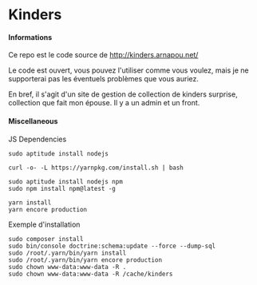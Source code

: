 Kinders
====


#### Informations

Ce repo est le code source de http://kinders.arnapou.net/

Le code est ouvert, vous pouvez l'utiliser comme vous voulez, mais je ne supporterai 
pas les éventuels problèmes que vous auriez.

En bref, il s'agit d'un site de gestion de collection de kinders surprise, collection
que fait mon épouse. Il y a un admin et un front.


#### Miscellaneous

JS Dependencies

    sudo aptitude install nodejs
    
    curl -o- -L https://yarnpkg.com/install.sh | bash
    
    sudo aptitude install nodejs npm
    sudo npm install npm@latest -g

    yarn install
    yarn encore production


Exemple d'installation 

    sudo composer install
    sudo bin/console doctrine:schema:update --force --dump-sql
    sudo /root/.yarn/bin/yarn install
    sudo /root/.yarn/bin/yarn encore production
    sudo chown www-data:www-data -R .
    sudo chown www-data:www-data -R /cache/kinders
